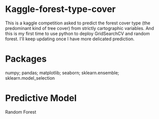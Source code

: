 # Kaggle-forest-type-cover
This is a kaggle competition asked to predict the forest cover type (the predominant kind of tree cover) from strictly cartographic variables. And this is my first time to use python to deploy GridSearchCV and random forest. I'll keep updating once I have more delicated prediction.

# Packages
numpy; pandas; matplotlib; seaborn; sklearn.ensemble; sklearn.model_selection

# Predictive Model
Random Forest 
